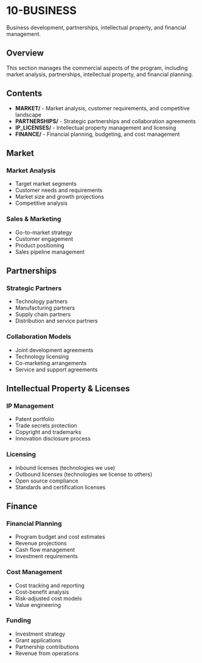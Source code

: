 # 10-BUSINESS

Business development, partnerships, intellectual property, and financial management.

## Overview

This section manages the commercial aspects of the program, including market analysis, partnerships, intellectual property, and financial planning.

## Contents

- **MARKET/** - Market analysis, customer requirements, and competitive landscape
- **PARTNERSHIPS/** - Strategic partnerships and collaboration agreements
- **IP_LICENSES/** - Intellectual property management and licensing
- **FINANCE/** - Financial planning, budgeting, and cost management

## Market

### Market Analysis
- Target market segments
- Customer needs and requirements
- Market size and growth projections
- Competitive analysis

### Sales & Marketing
- Go-to-market strategy
- Customer engagement
- Product positioning
- Sales pipeline management

## Partnerships

### Strategic Partners
- Technology partners
- Manufacturing partners
- Supply chain partners
- Distribution and service partners

### Collaboration Models
- Joint development agreements
- Technology licensing
- Co-marketing arrangements
- Service and support agreements

## Intellectual Property & Licenses

### IP Management
- Patent portfolio
- Trade secrets protection
- Copyright and trademarks
- Innovation disclosure process

### Licensing
- Inbound licenses (technologies we use)
- Outbound licenses (technologies we license to others)
- Open source compliance
- Standards and certification licenses

## Finance

### Financial Planning
- Program budget and cost estimates
- Revenue projections
- Cash flow management
- Investment requirements

### Cost Management
- Cost tracking and reporting
- Cost-benefit analysis
- Risk-adjusted cost models
- Value engineering

### Funding
- Investment strategy
- Grant applications
- Partnership contributions
- Revenue from operations
